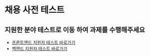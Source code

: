 # 채용 사전 테스트

## 지원한 분야 테스트로 이동 하여 과제를 수행해주세요

* [프론트엔드 지원자 테스트 바로가기](./docs/frontend.md)
* [백엔드 지원자 테스트 바로가기](./docs/backend.md)
